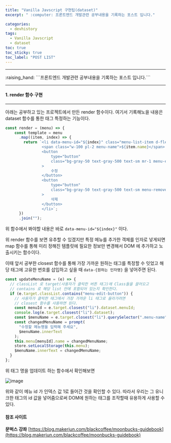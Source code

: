 ```yaml
---
title: "Vanilla Javscript 구현팁(dataset)"
excerpt: " :computer: 프론트엔드 개발관련 공부내용을 기록하는 포스트 입니다."

categories:
  - devhistory
tags:
  - Vanilla Javscript
  - dataset
toc: true
toc_sticky: true
toc_label: "POST LIST"
---
```


<hr>
:raising_hand:  ```프론트엔드 개발관련 공부내용을 기록하는 포스트 입니다.```
<hr>

#### 1. render 함수 구현

---

아래는 공부하고 있는 프로젝트에서 만든 render 함수이다.
여기서 기록해노을 내용은 dataset 함수를 통한 태그 특정하는 기능이다.

```js
const render = (menu) => {
    const template = menu
      .map((item, index) => {
        return `<li data-menu-id="${index}" class="menu-list-item d-flex items-center py-2">
                <span class="w-100 pl-2 menu-name">${item.name}</span>
                <button
                    type="button"
                    class="bg-gray-50 text-gray-500 text-sm mr-1 menu-edit-button"
                >
                    수정
                </button>
                <button
                    type="button"
                    class="bg-gray-50 text-gray-500 text-sm menu-remove-button"
                >
                    삭제
                </button>
                </li>`;
      })
      .join("");
```

위 함수에서 봐야할 내용은 바로 `data-menu-id="${index}"` 이다.

위 render 함수를 보면 유추할 수 있겠지만 특정 메뉴를 추가한 객체를 인자로 넣게되면 map 함수를 통해 미리 정해진 템플릿에 필요한 정보만 변경해서 DOM 에 추가하고 노출시키는 함수이다.

이때 앞서 공부한 closest 함수를 통해 가장 가까운 원하는 태그를 특정할 수 잇었고 해당 태그에 고유한 번호를 삽입하고 싶을 때 `data-{원하는 인자명}` 을 넣어주면 된다.

```js
const updateMenuName = (e) => {
  // classList 로 target(사용자가 클릭한 버튼 태그)에 Class들을 끌어오고
  // contains 로 해당 list 안에 포함되어 있는지 확인한다.
  if (e.target.classList.contains("menu-edit-button")) {
    // 사용자가 클릭한 태그에서 가장 가까운 li 태그로 올라가려면
    // closest 함수를 사용하면 된다.
    const menuId = e.target.closest("li").dataset.menuId;
    console.log(e.target.closest("li").dataset);
    const $menuName = e.target.closest("li").querySelector(".menu-name");
    const changedMenuName = prompt(
      "수정할 메뉴명을 입력해 주세요",
      $menuName.innerText
    );
    this.menu[menuId].name = changedMenuName;
    store.setLocalStorage(this.menu);
    $menuName.innerText = changedMenuName;
  }
};
```

위 태그 명을 업데이트 하는 함수에서 확인해보면

![image](https://user-images.githubusercontent.com/56063287/146678328-dc79a4db-4fcf-4b92-bde7-a1723236229d.png)

위와 같이 메뉴 id 가 인덱스 값 1로 들어간 것을 확인할 수 있다.
따라서 우리는 그 유니크한 태그의 id 값을 넣어줌으로써 DOM에 원하는 태그를 조작할때 유용하게 사용할 수 있다.

#### 참조 사이트

**문벅스 강좌**
[https://blog.makerjun.com/blackcoffee/moonbucks-guidebook](https://blog.makerjun.com/blackcoffee/moonbucks-guidebook)
